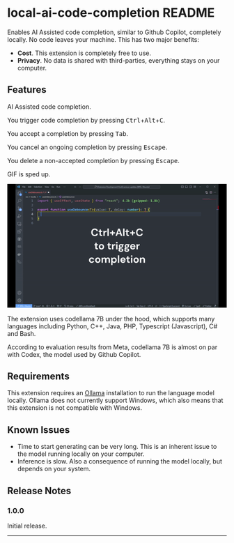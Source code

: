 # local-ai-code-completion README

Enables AI Assisted code completion, similar to Github Copilot, completely locally. No code leaves your machine. This has two major benefits:

- **Cost**. This extension is completely free to use.
- **Privacy**. No data is shared with third-parties, everything stays on your computer.

## Features

AI Assisted code completion.

You trigger code completion by pressing <kbd>Ctrl</kbd>+<kbd>Alt</kbd>+<kbd>C</kbd>.

You accept a completion by pressing <kbd>Tab</kbd>.

You cancel an ongoing completion by pressing <kbd>Escape</kbd>.

You delete a non-accepted completion by pressing <kbd>Escape</kbd>.

GIF is sped up.

![usage example](./assets/lacc-example.gif)

The extension uses codellama 7B under the hood, which supports many languages including Python, C++, Java, PHP, Typescript (Javascript), C# and Bash.

According to evaluation results from Meta, codellama 7B is almost on par with Codex, the model used by Github Copilot.

## Requirements

This extension requires an [Ollama](https://ollama.ai/) installation to run the language model locally. Ollama does not currently support Windows, which also means that this extension is not compatible with Windows.

<!-- ## Extension Settings

Include if your extension adds any VS Code settings through the `contributes.configuration` extension point.

For example:

This extension contributes the following settings:

- `myExtension.enable`: Enable/disable this extension.
- `myExtension.thing`: Set to `blah` to do something. -->

## Known Issues

- Time to start generating can be very long. This is an inherent issue to the model running locally on your computer.
- Inference is slow. Also a consequence of running the model locally, but depends on your system.

## Release Notes

### 1.0.0

Initial release.

---
